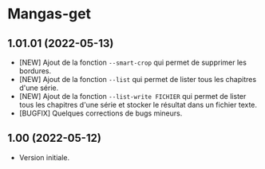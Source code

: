 # Mangas-get
## 1.01.01 (2022-05-13)
- [NEW] Ajout de la fonction `--smart-crop` qui permet de supprimer les bordures.
- [NEW] Ajout de la fonction `--list` qui permet de lister tous les chapitres d'une série.
- [NEW] Ajout de la fonction `--list-write FICHIER` qui permet de lister tous les chapitres d'une série et stocker le résultat dans un fichier texte.
- [BUGFIX] Quelques corrections de bugs mineurs.

## 1.00 (2022-05-12)
- Version initiale.